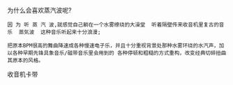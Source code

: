 为什么会喜欢蒸汽波呢?

	因 为 听 蒸 汽 波,就感觉自己躺在一个水雾缭绕的大澡堂  听着隔壁传来收音机里复古的音乐  蒸気波  这种音乐听起来十分浪漫;

	把原本BPM很高的舞曲降速成各种慢速电子乐，并且十分重视背景处那种水雾环绕的水汽声，加以各种早期先锋具象音乐/磁带音乐里会用到的 各种停顿和粗糙的方式重构，改变经典切碎扭曲其原本的风格。
收音机卡带

